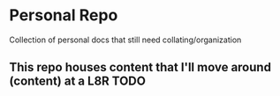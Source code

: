 # Personal Repo  
Collection of personal docs that still need collating/organization

## This repo houses content that I'll move around (content) at a L8R TODO

